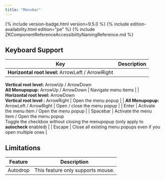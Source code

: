 ```yaml
---
title: "Menubar"
---
```


 {% include
version-badge.html version=9.5.0 %} <!--REQUIRED ZK EDITION: PE -->
{% include edition-availability.html edition="pe" %} {% include
ZKComponentReferenceAccessibilityNamingReference.md %}

## Keyboard Support

| Key | Description |
|---|---|
| <b>Horizontal root level:</b> ArrowLeft / ArrowRight<br/>
<b>Vertical root level:</b> ArrowUp / ArrowDown<br/>
<b>All Menupopup:</b> ArrowUp / ArrowDown | Navigate menu items |
| <b>Horizontal root level:</b> ArrowDown<br/>
<b>Vertical root level :</b> ArrowRight | Open the menu popup |
| <b>All Menupopup:</b> ArrowLeft / ArrowRight | Open / close the menu popup |
| Enter | Activate the menu item / Open the menu popup |
| Spacebar | Activate the menu item / Open the menu popup<br/>
Toggle the checkbox without closing the menupopup (only apply to
<b>autocheck</b> enabled) |
| Escape | Close all existing menu popups even if you open multiple
ones |

## Limitations

| Feature | Description |
|---|---|
| Autodrop | This feature only supports mouse. |
